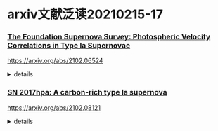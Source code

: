 # arxiv文献泛读20210215-17

### [The Foundation Supernova Survey: Photospheric Velocity Correlations in Type Ia Supernovae](./2102.06524.pdf)

https://arxiv.org/abs/2102.06524

<details>
<summary>details</summary>

Authors: Kyle G. Dettman, Saurabh W. Jha, Mi Dai et al.
Comments: Submitted to AAS Journals.30 pages

The ejecta velocities of type-Ia supernovae (SNe Ia), as measured by the Si II λ6355 line, have been shown to correlate with other supernova properties, including color and standardized luminosity. We investigate these results using the Foundation Supernova Survey, with a spectroscopic data release presented here, and photometry analyzed with the SALT2 light-curve fitter. We find that the Foundation data do not show significant evidence for an offset in color between SNe Ia with high and normal photospheric velocities, with Δc=0.005±0.014. Our SALT2 analysis does show evidence for redder high-velocity SN Ia in other samples, including objects from the Carnegie Supernova Project, with a combined sample yielding Δc=0.017±0.007. When split on velocity, the Foundation SN Ia also do not show a significant difference in Hubble diagram residual, ΔHR=0.015±0.049 mag. Intriguingly, we find that SN Ia ejecta velocity information may be gleaned from photometry, particularly in redder optical bands. For high-redshift SN Ia, these rest-frame red wavelengths will be observed by the Nancy Grace Roman Space Telescope. Our results also confirm previous work that SN Ia host-galaxy stellar mass is strongly correlated with ejecta velocity: high-velocity SN Ia are found nearly exclusively in high-stellar-mass hosts. However, host-galaxy properties alone do not explain velocity-dependent differences in supernova colors and luminosities across samples. Measuring and understanding the connection between intrinsic explosion properties and supernova environments, across cosmic time, will be important for precision cosmology with SNe Ia. 

</details>

### [SN 2017hpa: A carbon-rich type Ia supernova](./2102.08121.pdf)

https://arxiv.org/abs/2102.08121

<details>
<summary>details</summary>

Authors: Anirban Dutta, Avinash Singh, G.C. Anupama, D.K. Sahu, Brajesh Kumar
Comments: 15 pages, 13 figures, Accepted for publication in MNRAS

We present the optical (UBVRI) and ultraviolet (Swift-UVOT) photometry, and optical spectroscopy of Type Ia supernova SN 2017hpa. We study broadband UV+optical light curves and low resolution spectroscopy spanning from −13.8 to +108~d from the maximum light in B-band. The photometric analysis indicates that SN 2017hpa is a normal type Ia with ΔmB(15)=0.98±0.16 mag and MB=−19.45±0.15 mag at a distance modulus of μ=34.08±0.09 mag. The (uvw1−uvv) colour evolution shows that SN 2017hpa falls in the NUV-blue group. The (B−V) colour at maximum is bluer in comparison to normal type Ia supernovae. Spectroscopic analysis shows that the Si II 6355 absorption feature evolves rapidly with a velocity gradient, v˙=128±7 km s−1 d−1. The pre-maximum phase spectra show prominent C II 6580 Å absorption feature. The C II 6580 Å line velocity measured from the observed spectra is lower than the velocity of Si II 6355 Å, which could be due to a line of sight effect. The synthetic spectral fits to the pre-maximum spectra using syn++ indicate the presence of a high velocity component in the Si II absorption, in addition to a photospheric component. Fitting the observed spectrum with the spectral synthesis code TARDIS, the mass of unburned C in the ejecta is estimated to be ∼0.019~M⊙. The peak bolometric luminosity is Lbolpeak=1.43×1043 erg s−1. The radiation diffusion model fit to the bolometric light curve indicates 0.61±0.02 M⊙ of 56Ni is synthesized in the explosion.

</details>